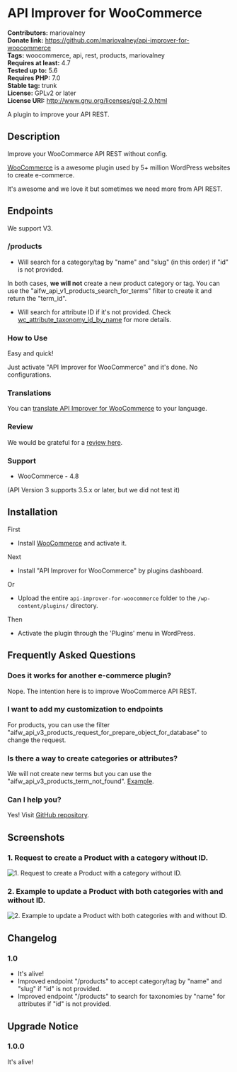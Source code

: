 # API Improver for WooCommerce #
**Contributors:** mariovalney  
**Donate link:** https://github.com/mariovalney/api-improver-for-woocommerce  
**Tags:** woocommerce, api, rest, products, mariovalney  
**Requires at least:** 4.7  
**Tested up to:** 5.6  
**Requires PHP:** 7.0  
**Stable tag:** trunk  
**License:** GPLv2 or later  
**License URI:** http://www.gnu.org/licenses/gpl-2.0.html  

A plugin to improve your API REST.

## Description ##

Improve your WooCommerce API REST without config.

[WooCommerce](https://wordpress.org/plugins/woocommerce/ "Install it first, of course") is a awesome plugin used by 5+ million WordPress websites to create e-commerce.

It's awesome and we love it but sometimes we need more from API REST.

## Endpoints ##

We support V3.

### /products ###

* Will search for a category/tag by "name" and "slug" (in this order) if "id" is not provided.

In both cases, **we will not** create a new product category or tag. You can use the "aifw_api_v1_products_search_for_terms" filter to create it and return the "term_id".

* Will search for attribute ID if it's not provided. Check [wc_attribute_taxonomy_id_by_name](https://woocommerce.github.io/code-reference/files/woocommerce-includes-wc-attribute-functions.html#function_wc_attribute_taxonomy_id_by_name) for more details.

### How to Use ###

Easy and quick!

Just activate "API Improver for WooCommerce" and it's done. No configurations.

### Translations ###

You can [translate API Improver for WooCommerce](https://translate.wordpress.org/projects/wp-plugins/api-improver-for-woocommerce) to your language.

### Review ###

We would be grateful for a [review here](https://wordpress.org/support/plugin/api-improver-for-woocommerce/reviews/).

### Support ###

* WooCommerce - 4.8

(API Version 3 supports 3.5.x or later, but we did not test it)

## Installation ##

First

* Install [WooCommerce](https://wordpress.org/plugins/woocommerce/) and activate it.

Next

* Install "API Improver for WooCommerce" by plugins dashboard.

Or

* Upload the entire `api-improver-for-woocommerce` folder to the `/wp-content/plugins/` directory.

Then

* Activate the plugin through the 'Plugins' menu in WordPress.

## Frequently Asked Questions ##

### Does it works for another e-commerce plugin? ###

Nope. The intention here is to improve WooCommerce API REST.

### I want to add my customization to endpoints ###

For products, you can use the filter "aifw_api_v3_products_request_for_prepare_object_for_database" to change the request.

### Is there a way to create categories or attributes? ###

We will not create new terms but you can use the "aifw_api_v3_products_term_not_found". [Example](https://gist.github.com/mariovalney/78090bd7eaa064d6b27e44804fd34008).

### Can I help you? ###

Yes! Visit [GitHub repository](https://github.com/mariovalney/api-improver-for-woocommerce).

## Screenshots ##

### 1. Request to create a Product with a category without ID. ###
![1. Request to create a Product with a category without ID.](http://ps.w.org/api-improver-for-woocommerce/assets/screenshot-1.png)

### 2. Example to update a Product with both categories with and without ID. ###
![2. Example to update a Product with both categories with and without ID.](http://ps.w.org/api-improver-for-woocommerce/assets/screenshot-2.png)


## Changelog ##

### 1.0 ###

* It's alive!
* Improved endpoint "/products" to accept category/tag by "name" and "slug" if "id" is not provided.
* Improved endpoint "/products" to search for taxonomies by "name" for attributes if "id" is not provided.

## Upgrade Notice ##

### 1.0.0 ###

It's alive!

